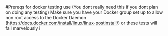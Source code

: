 #Prereqs for docker testing use
(You dont really need this if you dont plan on doing any testing)
Make sure you have your Docker group set up to allow non root access to the Docker Daemon (https://docs.docker.com/install/linux/linux-postinstall/) or these tests will fail marvelously
i
